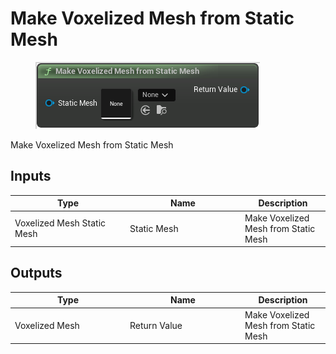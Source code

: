 # Make Voxelized Mesh from Static Mesh

<div align="left" data-full-width="false">

<figure><img src="Make_Voxelized_Mesh_from_Static_Mesh.png" alt=""><figcaption></figcaption></figure>

</div>

Make Voxelized Mesh from Static Mesh

## Inputs

<table>
<thead><tr><th width="170">Type</th><th width="170">Name</th><th>Description</th></tr></thead>
<tbody>
<tr><td>Voxelized Mesh Static Mesh</td><td>Static Mesh</td><td>Make Voxelized Mesh from Static Mesh</td></tr>
</tbody>
</table>

## Outputs

<table>
<thead><tr><th width="170">Type</th><th width="170">Name</th><th>Description</th></tr></thead>
<tbody>
<tr><td>Voxelized Mesh</td><td>Return Value</td><td>Make Voxelized Mesh from Static Mesh</td></tr>
</tbody>
</table>